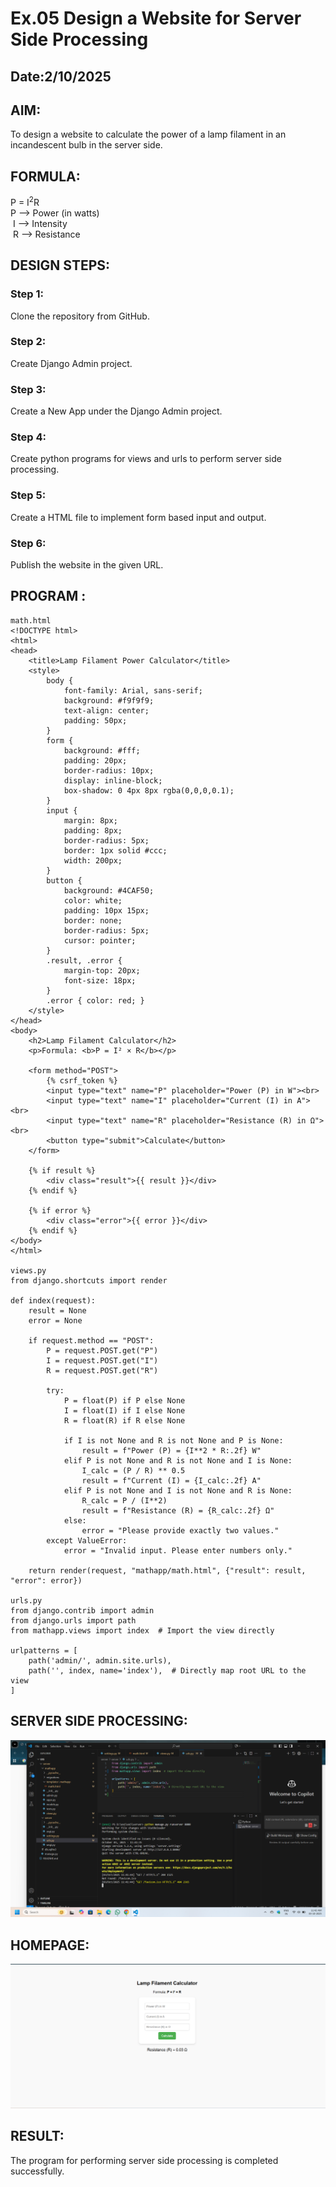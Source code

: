 # Ex.05 Design a Website for Server Side Processing
## Date:2/10/2025

## AIM:
 To design a website to calculate the power of a lamp filament in an incandescent bulb in the server side. 


## FORMULA:
P = I<sup>2</sup>R
<br> P --> Power (in watts)
<br> I --> Intensity
<br> R --> Resistance

## DESIGN STEPS:

### Step 1:
Clone the repository from GitHub.

### Step 2:
Create Django Admin project.

### Step 3:
Create a New App under the Django Admin project.

### Step 4:
Create python programs for views and urls to perform server side processing.

### Step 5:
Create a HTML file to implement form based input and output.

### Step 6:
Publish the website in the given URL.

## PROGRAM :
~~~
math.html
<!DOCTYPE html>
<html>
<head>
    <title>Lamp Filament Power Calculator</title>
    <style>
        body {
            font-family: Arial, sans-serif;
            background: #f9f9f9;
            text-align: center;
            padding: 50px;
        }
        form {
            background: #fff;
            padding: 20px;
            border-radius: 10px;
            display: inline-block;
            box-shadow: 0 4px 8px rgba(0,0,0,0.1);
        }
        input {
            margin: 8px;
            padding: 8px;
            border-radius: 5px;
            border: 1px solid #ccc;
            width: 200px;
        }
        button {
            background: #4CAF50;
            color: white;
            padding: 10px 15px;
            border: none;
            border-radius: 5px;
            cursor: pointer;
        }
        .result, .error {
            margin-top: 20px;
            font-size: 18px;
        }
        .error { color: red; }
    </style>
</head>
<body>
    <h2>Lamp Filament Calculator</h2>
    <p>Formula: <b>P = I² × R</b></p>

    <form method="POST">
        {% csrf_token %}
        <input type="text" name="P" placeholder="Power (P) in W"><br>
        <input type="text" name="I" placeholder="Current (I) in A"><br>
        <input type="text" name="R" placeholder="Resistance (R) in Ω"><br>
        <button type="submit">Calculate</button>
    </form>

    {% if result %}
        <div class="result">{{ result }}</div>
    {% endif %}

    {% if error %}
        <div class="error">{{ error }}</div>
    {% endif %}
</body>
</html>

views.py
from django.shortcuts import render

def index(request):
    result = None
    error = None

    if request.method == "POST":
        P = request.POST.get("P")
        I = request.POST.get("I")
        R = request.POST.get("R")

        try:
            P = float(P) if P else None
            I = float(I) if I else None
            R = float(R) if R else None

            if I is not None and R is not None and P is None:
                result = f"Power (P) = {I**2 * R:.2f} W"
            elif P is not None and R is not None and I is None:
                I_calc = (P / R) ** 0.5
                result = f"Current (I) = {I_calc:.2f} A"
            elif P is not None and I is not None and R is None:
                R_calc = P / (I**2)
                result = f"Resistance (R) = {R_calc:.2f} Ω"
            else:
                error = "Please provide exactly two values."
        except ValueError:
            error = "Invalid input. Please enter numbers only."

    return render(request, "mathapp/math.html", {"result": result, "error": error})

urls.py
from django.contrib import admin
from django.urls import path
from mathapp.views import index  # Import the view directly

urlpatterns = [
    path('admin/', admin.site.urls),
    path('', index, name='index'),  # Directly map root URL to the view
]

~~~
## SERVER SIDE PROCESSING:
![alt text](<Screenshot (73).png>)

## HOMEPAGE:
![alt text](<Screenshot 2025-10-03 115248.png>)


## RESULT:
The program for performing server side processing is completed successfully.
